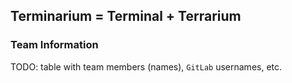 ## Terminarium = Terminal + Terrarium

### Team Information

TODO: table with team members (names), `GitLab` usernames, etc.

